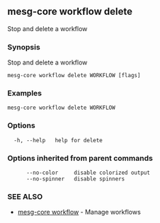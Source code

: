 ## mesg-core workflow delete

Stop and delete a workflow

### Synopsis

Stop and delete a workflow

```
mesg-core workflow delete WORKFLOW [flags]
```

### Examples

```
mesg-core workflow delete WORKFLOW
```

### Options

```
  -h, --help   help for delete
```

### Options inherited from parent commands

```
      --no-color     disable colorized output
      --no-spinner   disable spinners
```

### SEE ALSO

* [mesg-core workflow](mesg-core_workflow.md)	 - Manage workflows

